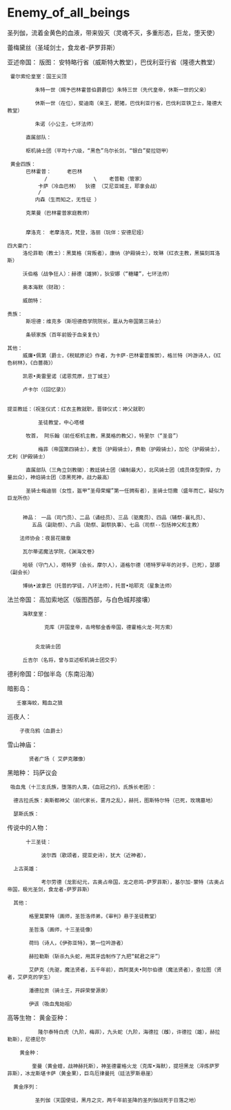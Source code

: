 # Enemy_of_all_beings

圣列伽，流着金黄色的血液，带来毁灭（灵魂不灭，多重形态，巨龙，堕天使）

蕾梅黛丝（圣域剑士，食龙者-萨罗菲斯）

亚述帝国：
          版图： 安特略行省（威斯特大教堂），巴伐利亚行省（隆德大教堂）

	 霍尔索伦皇室：国王尖顶
	            
		     朱特一世（赐予巴林霍普伯爵爵位）朱特三世（先代皇帝，休斯一世的父亲）
		     
		     休斯一世（在位），斐迪南（亲王，肥猪，巴伐利亚行省，巴伐利亚铁卫士，隆德大教堂）

		     朱诺（小公主，七环法师）

	      直属部队：
	         
		  枢机骑士团（平均十六级，“黑色”乌尔长剑，“银白”斐拉铠甲）

	 黄金四族：
		  巴林霍普：     老巴林
			    /               \    老普勒（管家）
			  卡萨（冷血巴林）  狄德 （艾尼亚城主，耶拿会战）
			  /
			 内森（生而知之，无性征 ）
		
		  克莱曼（巴林霍普家庭教师）     
		   
		  
		  摩洛克： 老摩洛克，梵登，洛丽（玩伴：安德尼娅）

	四大豪门：
		 洛伦菲勒（教士）：黑莫格（背叛者），康纳（护殿骑士），玫琳（红衣主教，黑猫刻耳洛斯）
		 
		 沃伯格（战争狂人）：赫德（雄狮），狄安娜（“糖罐”，七环法师）

		 奥本海默（财政）：

		 威朗特：

	贵族：
	      斯坦德：维克多（斯坦德商学院院长，扈从为帝国第三骑士）

	      条顿家族（百年前毁于血亲复仇）

	其他：
	     威廉•佩第（爵士，《税赋原论》作者，为卡萨·巴林霍普推崇），格兰特（吟游诗人，《红色树林》，《白蔷薇》）

	     凯恩•奥雷里诺（诺恩荒原，旦丁城主）

	     卢卡尔（《回忆录》）


	提亚教廷：（祝圣仪式：红衣主教就职，晋铎仪式：神父就职）
	
	          圣徒教堂，中心塔楼
	          
		  牧首， 阿乐翰（前任枢机主教，黑莫格的教父），特里尔（“圣音”）
		  
	          梅菲（帝国第四骑士），麦哲（护殿骑士），费勒（护殿骑士），加伦（护殿骑士），尤利（护殿骑士）
		  
		  直属部队（三角立剑教徽）：教廷骑士团（编制最大），北风骑士团（成员体型剽悍，力量出众），神焰骑士团（漆黑死神，战力最高）

		  圣骑士梅迪丽（女性，盔甲“圣母荣耀”第一任拥有者），圣骑士恺撒（盛年而亡，疑似为巨龙所伤）

		
	     神品： 一品（司门员）、二品（诵经员）、三品（驱魔员）、四品（辅祭-襄礼员）、
		    五品（副助祭）、六品（助祭、副祭执事）、七品（司祭--包括神父和主教）
	
        法师协会：夜昙花徽章
	         
		 瓦尔蒂诺魔法学院，《渊海文卷》

		 哈顿（守门人），塔特罗（会长，摩尔人），道格尔德（塔特罗早年的对手，已死），瑟娜（副会长）
		 
		 博纳•波拿巴（托普的学徒，八环法师），托普•哈耶克（星象法师）


法兰帝国： 高加索地区（版图西部，与白色城邦接壤）
	     
	     海默皇室：
	        
		        克库（开国皇帝，击垮郁金香帝国，德霍格火龙-阿方索）


             炎龙骑士团
	      
	     丘吉尔（名将，曾与亚述枢机骑士团交手）


德利帝国：印伽半岛（东南沿海）

             


暗影岛：
      
       壬塞海蛟，黯血之狼

巡夜人：

        子夜乌鸦（血爵士）


雪山神庙：

           贤者广场（ 艾萨克雕像）

黑暗种： 玛萨议会
          
	 吸血鬼（十三支氏族，堕落的人类，《血冠之约》，氏族长老团）：

	  德古拉氏族：奥斯都神父（前代家长，雾月之乱），赫托，图斯特尔特（已死，玫瑰墓地）

	  瑟斯氏族：

传说中的人物：

          十三圣徒：
	   
	           波尔西（歌颂者，提亚史诗），犹大（近神者），    
	  
	  上古英雄：
	  
	           考尔劳德（龙影纪元，古奥占帝国，龙之悲鸣-萨罗菲斯），基尔加·蒙特（古奥占帝国，极光圣剑，食龙者-萨罗菲斯）

	  其他：

	       格里莫蒙特（画师，圣哲洛师弟，《审判》悬于圣徒教堂）

	       圣哲洛（画师，十三圣徒像）
	      
	       荷玛（诗人，《伊弥亚特》，第一位吟游者）

	       赫拉勒斯（斩杀九头蛇，用其牙齿制作了九把“弑君之牙”）

	       艾萨克（先驱，魔法贤者，五千年前），西阿莫夫•阿尔伯德（魔法贤者），查拉图（贤者，艾萨克的学生）

	       潘德拉贡（骑士王，开辟荣誉源泉）

	       伊该（吸血鬼始祖）

高等生物：
          黄金亚种：
	  
	          隆尔泰特白虎（九阶，梅菲），九头蛇（九阶，海德拉（雌），许德拉（雄），赫拉勒斯），尼德尼尔

	    黄金种：
	  
	        奎曼（黄金蝰，战神赫托斯），神圣德霍格火龙（克库•海默），提坦黑龙（淬炼萨罗菲斯），冰龙斯堪卡萨（黄金果），巨鸟厄律曼托（廷法罗斯悬崖）

	  黄金序列：
	   
	         圣列伽（天国使徒，黑月之灾，两千年前圣降的圣列伽战死于日落之地）
	



